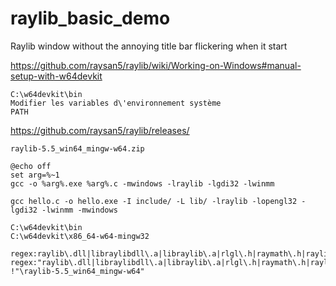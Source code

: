 # raylib_basic_demo
Raylib window without the annoying title bar flickering when it start

https://github.com/raysan5/raylib/wiki/Working-on-Windows#manual-setup-with-w64devkit
```
C:\w64devkit\bin
Modifier les variables d\'environnement système
PATH
```

https://github.com/raysan5/raylib/releases/

    raylib-5.5_win64_mingw-w64.zip

```batch
@echo off
set arg=%~1
gcc -o %arg%.exe %arg%.c -mwindows -lraylib -lgdi32 -lwinmm
```

```
gcc hello.c -o hello.exe -I include/ -L lib/ -lraylib -lopengl32 -lgdi32 -lwinmm -mwindows

C:\w64devkit\bin
C:\w64devkit\x86_64-w64-mingw32

regex:raylib\.dll|libraylibdll\.a|libraylib\.a|rlgl\.h|raymath\.h|raylib\.h
regex:"raylib\.dll|libraylibdll\.a|libraylib\.a|rlgl\.h|raymath\.h|raylib\.h" !"\raylib-5.5_win64_mingw-w64"
```
